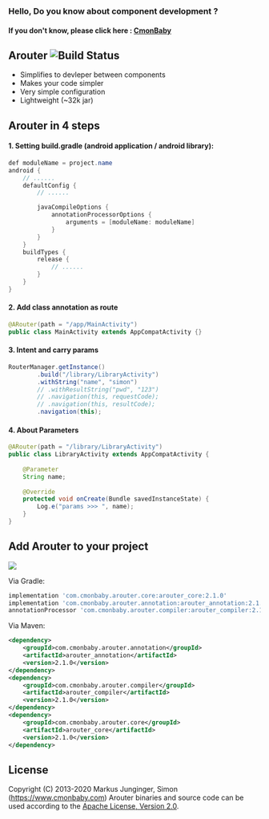 ### Hello, Do you know about component development ?
#### If you don't know, please click here : [CmonBaby](https://www.cmonbaby.com/posts/netease_modular.html)

## Arouter ![Build Status](https://travis-ci.org/greenrobot/EventBus.svg?branch=master)

* Simplifies to devleper between components
* Makes your code simpler
* Very simple configuration
* Lightweight (~32k jar)

## Arouter in 4 steps

#### 1. Setting build.gradle (android application / android library):
```java
def moduleName = project.name
android {
    // ......
    defaultConfig {
        // ......

        javaCompileOptions {
            annotationProcessorOptions {
                arguments = [moduleName: moduleName]
            }
        }
    }
    buildTypes {
        release {
            // ......
        }
    }
}
```

#### 2. Add class annotation as route
```java
@ARouter(path = "/app/MainActivity")
public class MainActivity extends AppCompatActivity {}
```

#### 3. Intent and carry params
```java
RouterManager.getInstance()
        .build("/library/LibraryActivity")
        .withString("name", "simon")
        // .withResultString("pwd", "123")
        // .navigation(this, requestCode);
        // .navigation(this, resultCode);
        .navigation(this);
```

#### 4. About Parameters
```java
@ARouter(path = "/library/LibraryActivity")
public class LibraryActivity extends AppCompatActivity {
    
    @Parameter
    String name;
    
    @Override
    protected void onCreate(Bundle savedInstanceState) {
        Log.e("params >>> ", name);
    }
}
```

## Add Arouter to your project
<a href="https://www.cmonbaby.com/posts/netease_modular.html">
<img src="https://img.shields.io/bintray/v/cmonbaby/simon/arouter_annotation?label=maven-central"></a>

Via Gradle:
```gradle
implementation 'com.cmonbaby.arouter.core:arouter_core:2.1.0'
implementation 'com.cmonbaby.arouter.annotation:arouter_annotation:2.1.0'
annotationProcessor 'com.cmonbaby.arouter.compiler:arouter_compiler:2.1.0'
```

Via Maven:
```xml
<dependency>
    <groupId>com.cmonbaby.arouter.annotation</groupId>
    <artifactId>arouter_annotation</artifactId>
    <version>2.1.0</version>
</dependency>
<dependency>
    <groupId>com.cmonbaby.arouter.compiler</groupId>
    <artifactId>arouter_compiler</artifactId>
    <version>2.1.0</version>
</dependency>
<dependency>
    <groupId>com.cmonbaby.arouter.core</groupId>
    <artifactId>arouter_core</artifactId>
    <version>2.1.0</version>
</dependency>
```

## License

Copyright (C) 2013-2020 Markus Junginger, Simon (https://www.cmonbaby.com)
Arouter binaries and source code can be used according to the [Apache License, Version 2.0](LICENSE).